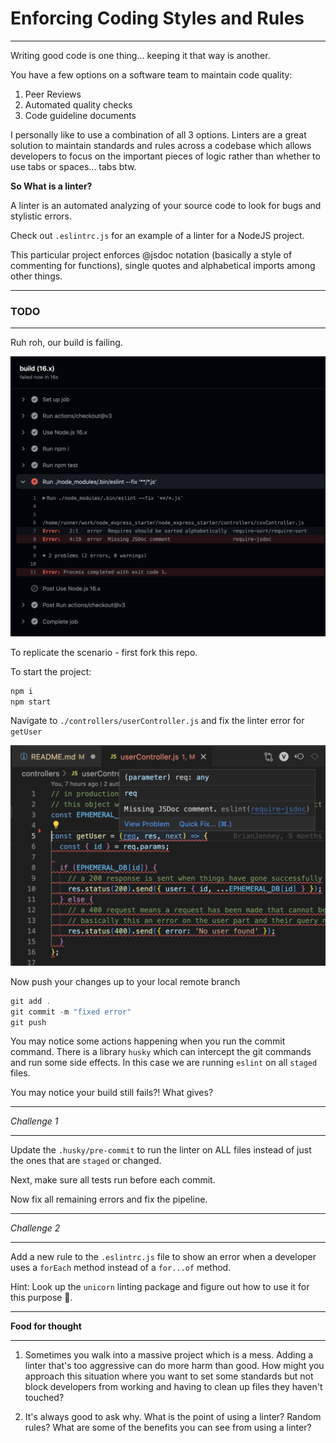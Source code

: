 # Enforcing Coding Styles and Rules

---

Writing good code is one thing... keeping it that way is another.

You have a few options on a software team to maintain code quality:

1. Peer Reviews
2. Automated quality checks
3. Code guideline documents

I personally like to use a combination of all 3 options. Linters are a great solution to maintain standards and rules across a codebase which allows developers to focus on the important pieces of logic rather than whether to use tabs or spaces... tabs btw.

**So What is a linter?**

A linter is an automated analyzing of your source code to look for bugs and stylistic errors.

Check out `.eslintrc.js` for an example of a linter for a NodeJS project.

This particular project enforces @jsdoc notation (basically a style of commenting for functions), single quotes and alphabetical imports among other things.

---

### TODO

---

Ruh roh, our build is failing.

<img src="./mockData/build_error.png">

To replicate the scenario - first fork this repo.

To start the project:

```js
npm i
npm start
```

Navigate to `./controllers/userController.js` and fix the linter error for `getUser`

<img src="./mockData/lint_error_js_doc.png">

Now push your changes up to your local remote branch

```js
git add .
git commit -m "fixed error"
git push
```

You may notice some actions happening when you run the commit command. There is a library `husky` which can intercept the git commands and run some side effects. In this case we are running `eslint` on all `staged` files.

You may notice your build still fails?! What gives?

---

_Challenge 1_

---

Update the `.husky/pre-commit` to run the linter on ALL files instead of just the ones that are `staged` or changed.

Next, make sure all tests run before each commit.

Now fix all remaining errors and fix the pipeline.

---

_Challenge 2_

---

Add a new rule to the `.eslintrc.js` file to show an error when a developer uses a `forEach` method instead of a `for...of` method.

Hint: Look up the `unicorn` linting package and figure out how to use it for this purpose 🦄.

---

**Food for thought**

---

1. Sometimes you walk into a massive project which is a mess. Adding a linter that's too aggressive can do more harm than good. How might you approach this situation where you want to set some standards but not block developers from working and having to clean up files they haven't touched?

2. It's always good to ask why. What is the point of using a linter? Random rules? What are some of the benefits you can see from using a linter?
